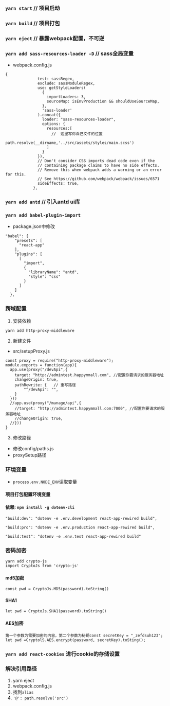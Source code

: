 ### `yarn start`  // 项目启动

### `yarn build`  // 项目打包

### `yarn eject`  // 暴露webpack配置，不可逆

### `yarn add sass-resources-loader -D` //  sass全局变量
+ webpack.config.js
```
{
              test: sassRegex,
              exclude: sassModuleRegex,
              use: getStyleLoaders(
                {
                  importLoaders: 3,
                  sourceMap: isEnvProduction && shouldUseSourceMap,
                },
                'sass-loader'
              ).concat({
                loader: "sass-resources-loader",
                options: {
                  resources:[
                    //  这里写你自己文件的位置
                    path.resolve(__dirname,'../src/assets/styles/main.scss')
                  ]
                }
              }),
              // Don't consider CSS imports dead code even if the
              // containing package claims to have no side effects.
              // Remove this when webpack adds a warning or an error for this.
              // See https://github.com/webpack/webpack/issues/6571
              sideEffects: true,
            },
```

### `yarn add antd`  // 引入antd ui库
### `yarn add babel-plugin-import`
+ package.json中修改
```
"babel": {
    "presets": [
      "react-app"
    ],
    "plugins": [
      [
        "import",
        {
          "libraryName": "antd",
          "style": "css"
        }
      ]
    ]
  },
```
### 跨域配置
1. 安装依赖
```
yarn add http-proxy-middleware
```
2. 新建文件
+ src/setupProxy.js
```
const proxy = require("http-proxy-middleware");
module.exports = function(app){
  app.use(proxy("/devApi",{
    target: "http://admintest.happymmall.com", //配置你要请求的服务器地址
    changeOrigin: true,
    pathRewrite: {   // 重写路径
        "^/devApi": "",
    }
  }))
  //app.use(proxy("/manage/api",{
    //target: "http://admintest.happymmall.com:7000", //配置你要请求的服务器地址
    //changeOrigin: true,
  //}))
}
```
3. 修改路径
+ 修改config/paths.js
+ proxySetup路径

### 环境变量
+ `process.env.NODE_ENV`读取变量
#### 项目打包配置环境变量
#### 依赖: `npm install -g dotenv-cli`
```
"build:dev": "dotenv -e .env.development react-app-rewired build",

"build:pro": "dotenv -e .env.production react-app-rewired build",

"build:test": "dotenv -e .env.test react-app-rewired build"
```

### 密码加密
```
yarn add crypto-js
import CryptoJs from 'crypto-js'
```
#### md5加密
```
const pwd = CryptoJs.MD5(password).toString()
```
#### SHA1
```
let pwd = CryptoJs.SHA1(password).toString()
```
#### AES加密 
```
第一个参数为需要加密的内容，第二个参数为秘钥const secretKey = "_zefdsuh123";
let pwd =CryptolS.AES.encrypt(password, secretKey).toSting();
```
### `yarn add react-cookies` 进行cookie的存储设置

### 解决引用路径
1. yarn eject
2. webpack.config.js
3. 找到`alias`
4. `'@': path.resolve('src')`


